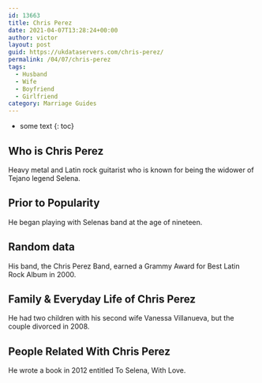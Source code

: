 ```yaml
---
id: 13663
title: Chris Perez
date: 2021-04-07T13:28:24+00:00
author: victor
layout: post
guid: https://ukdataservers.com/chris-perez/
permalink: /04/07/chris-perez
tags:
  - Husband
  - Wife
  - Boyfriend
  - Girlfriend
category: Marriage Guides
---
```


* some text
{: toc}


## Who is Chris Perez



Heavy metal and Latin rock guitarist who is known for being the widower of Tejano legend Selena.

                
                
                
## Prior to Popularity



He began playing with Selenas band at the age of nineteen.

                
                
                
## Random data



His band, the Chris Perez Band, earned a Grammy Award for Best Latin Rock Album in 2000.

                
                
                
## Family & Everyday Life of Chris Perez



He had two children with his second wife Vanessa Villanueva, but the couple divorced in 2008.

                
                
                
## People Related With Chris Perez



He wrote a book in 2012 entitled To Selena, With Love.

                
              
            
          
          
          